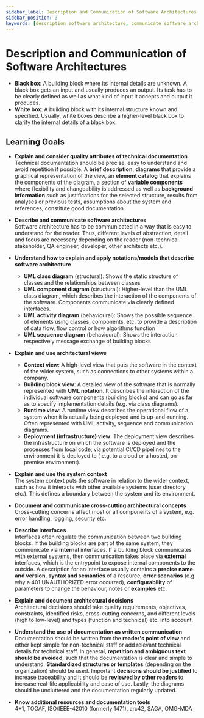 ```yaml
---
sidebar_label: Description and Communication of Software Architectures
sidebar_position: 3
keywords: [description software architecture, communicate software architecture]
---
```


# Description and Communication of Software Architectures

- **Black box**: A building block where its internal details are unknown. A black box gets an input and usually produces
  an output. Its task has to be clearly defined as well as what kind of input it accepts and output it produces.
- **White box**: A building block with its internal structure known and specified. Usually, white boxes describe a
  higher-level black box to clarify the internal details of a black box.

## Learning Goals

- **Explain and consider quality attributes of technical documentation**  
  Technical documentation should be precise, easy to understand and avoid repetition if possible.
  A **brief description**, **diagrams** that provide a graphical representation of the view, an **element catalog** that
  explains the components of the diagram, a section of **variable components** where flexibility and changeability is
  addressed as well as **background information** such as justifications for the selected structure, results from
  analyses or previous tests, assumptions about the system and references, constitute good documentation.

- **Describe and communicate software architectures**  
  Software architecture has to be communicated in a way that is easy to understand for the reader. Thus, different
  levels of abstraction, detail and focus are necessary depending on the reader (non-technical stakeholder, QA engineer,
  developer, other architects etc.).

- **Understand how to explain and apply notations/models that describe software architecture**
    - **UML class diagram** (structural): Shows the static structure of classes and the relationships between classes
    - **UML component diagram** (structural): Higher-level than the UML class diagram, which describes the interaction
      of the components of the software. Components communicate via clearly defined interfaces.
    - **UML activity diagram** (behavioural): Shows the possible sequence of elements using classes, components, etc. to
      provide a description of data flow, flow control or how algorithms function
    - **UML sequence diagram** (behavioural): Shows the interaction respectively message exchange of building blocks

- **Explain and use architectural views**
    - **Context view**: A high-level view that puts the software in the context of the wider system, such as connections
      to other systems within a company.
    - **Building block view**: A detailed view of the software that is normally represented with **UML notation**. It
      describes the interaction of the individual software components (building blocks) and can go as far as to specify
      implementation details (e.g. via class diagrams).
    - **Runtime view**: A runtime view describes the operational flow of a system when it is actually being deployed and
      is up-and-running. Often represented with UML activity, sequence and communication diagrams.
    - **Deployment (infrastructure) view**: The deployment view describes the infrastructure on which the software is
      deployed and the processes from local code, via potential CI/CD pipelines to the environment it is deployed to (
      e.g. to a cloud or a hosted, on-premise environment).

- **Explain and use the system context**  
  The system context puts the software in relation to the wider context, such as how it interacts with other available
  systems (user directory etc.). This defines a boundary between the system and its environment.

- **Document and communicate cross-cutting architectural concepts**  
  Cross-cutting concerns affect most or all components of a system, e.g. error handling, logging, security etc.

- **Describe interfaces**  
  Interfaces often regulate the communication between two building blocks. If the building blocks are part of the same
  system, they communicate via **internal** interfaces. If a building block communicates with external systems, then
  communication takes place via **external** interfaces, which is the entrypoint to expose internal components to the
  outside. A description for an interface usually contains a **precise name and version**, **syntax and semantics** of a
  resource, **error scenarios** (e.g. why a 401 UNAUTHORIZED error occurred), **configurability** of parameters to
  change the behaviour, notes or **examples** etc.

- **Explain and document architectural decisions**  
  Architectural decisions should take quality requirements, objectives, constraints, identified risks, cross-cutting
  concerns, and different levels (high to low-level) and types (function and technical) etc. into account.

- **Understand the use of documentation as written communication**  
  Documentation should be written from the **reader's point of view** and either kept simple for non-technical staff or
  add relevant technical details for technical staff. In general, **repetition and ambiguous text should be avoided**,
  such that the documentation is clear and simple to understand. **Standardized structures or templates** (depending on
  the organization) should be used. Important **decisions should be justified** to increase traceability and it should
  be **reviewed by other readers** to increase real-life applicability and ease of use. Lastly, the diagrams should be
  uncluttered and the documentation regularly updated.

- **Know additional resources and documentation tools**  
  4+1, TOGAF, ISO/IEEE-42010 (formerly 1471), arc42, SAGA, OMG-MDA

